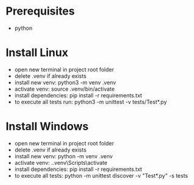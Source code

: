 # Prerequisites
* python 

# Install Linux

* open new terminal in project root folder
* delete .venv if already exists
* install new venv: python3 -m venv .venv
* activate venv:  source .venv/bin/activate
* install dependencies: pip install -r requirements.txt
* to execute all tests run: python3 -m unittest  -v tests/Test*.py

# Install Windows

* open new terminal in project root folder
* delete .venv if already exists
* install new venv: python -m venv .venv
* activate venv:  .\.venv\Scripts\activate
* install dependencies: pip install -r requirements.txt
* to execute all tests: python -m unittest discover -v "Test*.py" -s tests